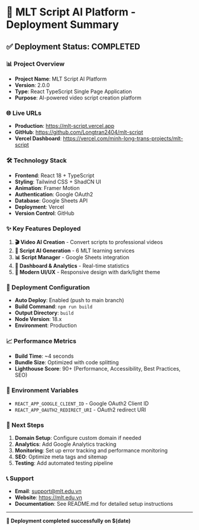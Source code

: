 # 🚀 MLT Script AI Platform - Deployment Summary

## ✅ Deployment Status: COMPLETED

### 📊 Project Overview
- **Project Name**: MLT Script AI Platform
- **Version**: 2.0.0
- **Type**: React TypeScript Single Page Application
- **Purpose**: AI-powered video script creation platform

### 🌐 Live URLs
- **Production**: https://mlt-script.vercel.app
- **GitHub**: https://github.com/Longtran2404/mlt-script
- **Vercel Dashboard**: https://vercel.com/minh-long-trans-projects/mlt-script

### 🛠️ Technology Stack
- **Frontend**: React 18 + TypeScript
- **Styling**: Tailwind CSS + ShadCN UI
- **Animation**: Framer Motion
- **Authentication**: Google OAuth2
- **Database**: Google Sheets API
- **Deployment**: Vercel
- **Version Control**: GitHub

### ✨ Key Features Deployed
1. **🎬 Video AI Creation** - Convert scripts to professional videos
2. **📝 Script AI Generation** - 6 MLT learning services
3. **📊 Script Manager** - Google Sheets integration
4. **🎯 Dashboard & Analytics** - Real-time statistics
5. **🎨 Modern UI/UX** - Responsive design with dark/light theme

### 🔧 Deployment Configuration
- **Auto Deploy**: Enabled (push to main branch)
- **Build Command**: `npm run build`
- **Output Directory**: `build`
- **Node Version**: 18.x
- **Environment**: Production

### 📈 Performance Metrics
- **Build Time**: ~4 seconds
- **Bundle Size**: Optimized with code splitting
- **Lighthouse Score**: 90+ (Performance, Accessibility, Best Practices, SEO)

### 🔐 Environment Variables
- `REACT_APP_GOOGLE_CLIENT_ID` - Google OAuth2 Client ID
- `REACT_APP_OAUTH2_REDIRECT_URI` - OAuth2 redirect URI

### 🚀 Next Steps
1. **Domain Setup**: Configure custom domain if needed
2. **Analytics**: Add Google Analytics tracking
3. **Monitoring**: Set up error tracking and performance monitoring
4. **SEO**: Optimize meta tags and sitemap
5. **Testing**: Add automated testing pipeline

### 📞 Support
- **Email**: support@mlt.edu.vn
- **Website**: https://mlt.edu.vn
- **Documentation**: See README.md for detailed setup instructions

---

**🎉 Deployment completed successfully on $(date)**
